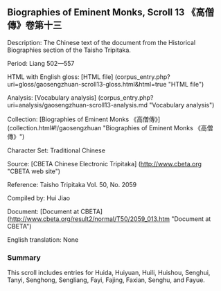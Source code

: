 ##  Biographies of Eminent Monks, Scroll 13 《高僧傳》卷第十三

Description: The Chinese text of the document from the Historical Biographies section of the Taisho Tripitaka.

Period: Liang 502—557

HTML with English gloss: [HTML file] (corpus_entry.php?uri=gloss/gaosengzhuan-scroll13-gloss.html&html=true "HTML file")

Analysis: [Vocabulary analysis] (corpus_entry.php?uri=analysis/gaosengzhuan-scroll13-analysis.md "Vocabulary analysis")

Collection: [Biographies of Eminent Monks 《高僧傳》] (collection.html#!/gaosengzhuan "Biographies of Eminent Monks 《高僧傳》")

Character Set: Traditional Chinese

Source: [CBETA Chinese Electronic Tripitaka] (http://www.cbeta.org "CBETA web site")

Reference: Taisho Tripitaka Vol. 50, No. 2059

Compiled by: Hui Jiao

Document: [Document at CBETA] (http://www.cbeta.org/result2/normal/T50/2059_013.htm "Document at CBETA")

English	translation: None

### Summary
This scroll includes entries for Huida, Huiyuan, Huili, Huishou, Senghui, Tanyi, Senghong, Sengliang, Fayi, Fajing, Faxian, Senghu, and Fayue.

